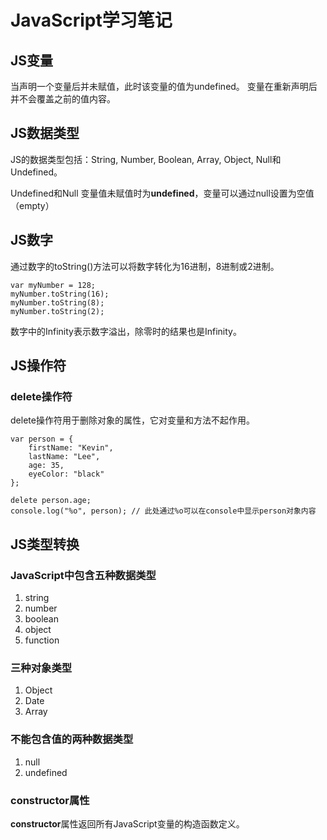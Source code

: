 # JavaScript学习笔记

## JS变量

当声明一个变量后并未赋值，此时该变量的值为undefined。
变量在重新声明后并不会覆盖之前的值内容。

## JS数据类型

JS的数据类型包括：String, Number, Boolean, Array, Object, Null和Undefined。

Undefined和Null
变量值未赋值时为**undefined**，变量可以通过null设置为空值（empty）

## JS数字

通过数字的toString()方法可以将数字转化为16进制，8进制或2进制。
```
var myNumber = 128;
myNumber.toString(16);
myNumber.toString(8);
myNumber.toString(2);
```

数字中的Infinity表示数字溢出，除零时的结果也是Infinity。

## JS操作符

### delete操作符

delete操作符用于删除对象的属性，它对变量和方法不起作用。

```
var person = {
    firstName: "Kevin",
    lastName: "Lee",
    age: 35,
    eyeColor: "black"
};

delete person.age;
console.log("%o", person); // 此处通过%o可以在console中显示person对象内容
```

## JS类型转换

### JavaScript中包含五种数据类型

1. string
2. number
3. boolean
4. object
5. function

### 三种对象类型

1. Object
2. Date
3. Array

### 不能包含值的两种数据类型

1. null
2. undefined

### constructor属性

**constructor**属性返回所有JavaScript变量的构造函数定义。